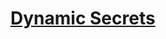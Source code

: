# [Dynamic Secrets](https://learn.hashicorp.com/tutorials/vault/getting-started-dynamic-secrets?in=vault/getting-started)
